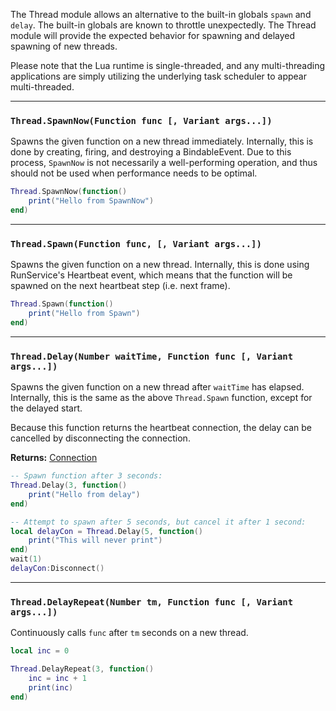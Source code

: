 The Thread module allows an alternative to the built-in globals `spawn` and `delay`. The built-in globals are known to throttle unexpectedly. The Thread module will provide the expected behavior for spawning and delayed spawning of new threads.

Please note that the Lua runtime is single-threaded, and any multi-threading applications are simply utilizing the underlying task scheduler to appear multi-threaded.

---------------------------

### `Thread.SpawnNow(Function func [, Variant args...])`
Spawns the given function on a new thread immediately. Internally, this is done by creating, firing, and destroying a BindableEvent. Due to this process, `SpawnNow` is not necessarily a well-performing operation, and thus should not be used when performance needs to be optimal.

```lua
Thread.SpawnNow(function()
	print("Hello from SpawnNow")
end)
```

---------------------------

### `Thread.Spawn(Function func, [, Variant args...])`
Spawns the given function on a new thread. Internally, this is done using RunService's Heartbeat event, which means that the function will be spawned on the next heartbeat step (i.e. next frame).

```lua
Thread.Spawn(function()
	print("Hello from Spawn")
end)
```

---------------------------

### `Thread.Delay(Number waitTime, Function func [, Variant args...])`
Spawns the given function on a new thread after `waitTime` has elapsed. Internally, this is the same as the above `Thread.Spawn` function, except for the delayed start.

Because this function returns the heartbeat connection, the delay can be cancelled by disconnecting the connection.

**Returns:** [Connection](https://developer.roblox.com/en-us/api-reference/datatype/RBXScriptConnection)

```lua
-- Spawn function after 3 seconds:
Thread.Delay(3, function()
	print("Hello from delay")
end)

-- Attempt to spawn after 5 seconds, but cancel it after 1 second:
local delayCon = Thread.Delay(5, function()
	print("This will never print")
end)
wait(1)
delayCon:Disconnect()
```

---------------------------

### `Thread.DelayRepeat(Number tm, Function func [, Variant args...])`
Continuously calls `func` after `tm` seconds on a new thread.

```lua
local inc = 0

Thread.DelayRepeat(3, function()
	inc = inc + 1
	print(inc)
end)
```